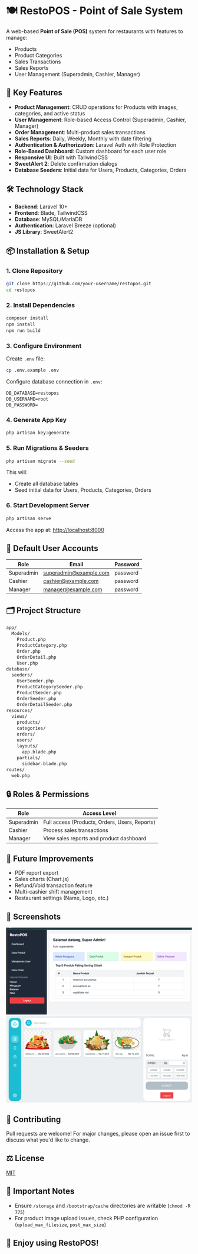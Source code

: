 # 🍽️ RestoPOS - Point of Sale System

A web-based **Point of Sale (POS)** system for restaurants with features to manage:
- Products
- Product Categories
- Sales Transactions
- Sales Reports
- User Management (Superadmin, Cashier, Manager)

## 🚀 Key Features
- **Product Management**: CRUD operations for Products with images, categories, and active status
- **User Management**: Role-based Access Control (Superadmin, Cashier, Manager)
- **Order Management**: Multi-product sales transactions
- **Sales Reports**: Daily, Weekly, Monthly with date filtering
- **Authentication & Authorization**: Laravel Auth with Role Protection
- **Role-Based Dashboard**: Custom dashboard for each user role
- **Responsive UI**: Built with TailwindCSS
- **SweetAlert 2**: Delete confirmation dialogs
- **Database Seeders**: Initial data for Users, Products, Categories, Orders

## 🛠️ Technology Stack
- **Backend**: Laravel 10+
- **Frontend**: Blade, TailwindCSS
- **Database**: MySQL/MariaDB
- **Authentication**: Laravel Breeze (optional)
- **JS Library**: SweetAlert2

## 📦 Installation & Setup

### 1. Clone Repository
```bash
git clone https://github.com/your-username/restopos.git
cd restopos
```

### 2. Install Dependencies
```bash
composer install
npm install
npm run build
```

### 3. Configure Environment
Create `.env` file:
```bash
cp .env.example .env
```
Configure database connection in `.env`:
```
DB_DATABASE=restopos
DB_USERNAME=root
DB_PASSWORD=
```

### 4. Generate App Key
```bash
php artisan key:generate
```

### 5. Run Migrations & Seeders
```bash
php artisan migrate --seed
```
This will:
- Create all database tables
- Seed initial data for Users, Products, Categories, Orders

### 6. Start Development Server
```bash
php artisan serve
```
Access the app at: [http://localhost:8000](http://localhost:8000)

## 👥 Default User Accounts

| Role        | Email                   | Password  |
|-------------|--------------------------|-----------|
| Superadmin  | superadmin@example.com   | password  |
| Cashier     | cashier@example.com      | password  |
| Manager     | manager@example.com      | password  |

## 🗂️ Project Structure

```
app/
  Models/
    Product.php
    ProductCategory.php
    Order.php
    OrderDetail.php
    User.php
database/
  seeders/
    UserSeeder.php
    ProductCategorySeeder.php
    ProductSeeder.php
    OrderSeeder.php
    OrderDetailSeeder.php
resources/
  views/
    products/
    categories/
    orders/
    users/
    layouts/
      app.blade.php
    partials/
      sidebar.blade.php
routes/
  web.php
```

## 🔒 Roles & Permissions

| Role        | Access Level |
|-------------|--------------|
| Superadmin  | Full access (Products, Orders, Users, Reports) |
| Cashier     | Process sales transactions |
| Manager     | View sales reports and product dashboard |

## 🎯 Future Improvements
- PDF report export
- Sales charts (Chart.js)
- Refund/Void transaction feature
- Multi-cashier shift management
- Restaurant settings (Name, Logo, etc.)

## 📸 Screenshots

![Superadmin Dashboard](screenshots/admin_dashboard.png)
![Product Management](screenshots/cashier_page.png)

## 🤝 Contributing
Pull requests are welcome! For major changes, please open an issue first to discuss what you'd like to change.

## ⚖️ License
[MIT](https://choosealicense.com/licenses/mit/)

## 📢 Important Notes
- Ensure `/storage` and `/bootstrap/cache` directories are writable (`chmod -R 775`)
- For product image upload issues, check PHP configuration (`upload_max_filesize`, `post_max_size`)

## 🚀 Enjoy using RestoPOS!
